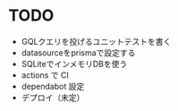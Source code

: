 TODO
======

- GQLクエリを投げるユニットテストを書く
- datasourceをprismaで設定する
- SQLiteでインメモリDBを使う
- actions で CI
- dependabot 設定
- デプロイ（未定）
